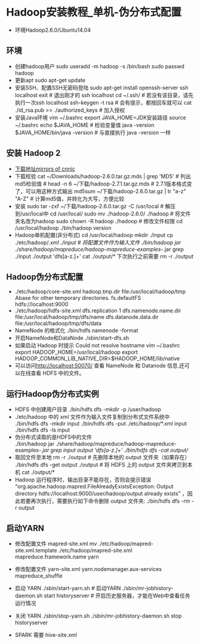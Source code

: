 # Hadoop安装教程_单机-伪分布式配置
* 环境Hadoop2.6.0/Ubuntu14.04

## 环境
* 创建hadoop用户
      sudo useradd -m hadoop -s /bin/bash
      sudo passwd hadoop
* 更新apt
      sudo apt-get update
* 安装SSH、配置SSH无密码登陆
      sudo apt-get install openssh-server
      ssh localhost
      exit                           # 退出刚才的 ssh localhost
      cd ~/.ssh/                     # 若没有该目录，请先执行一次ssh localhost
      ssh-keygen -t rsa              # 会有提示，都按回车就可以
      cat ./id_rsa.pub >> ./authorized_keys  # 加入授权
* 安装Java环境
      vim ~/.bashrc
      export JAVA_HOME=JDK安装路径
      source ~/.bashrc
      echo $JAVA_HOME     # 检验变量值
      java -version
      $JAVA_HOME/bin/java -version  # 与直接执行 java -version 一样

## 安装 Hadoop 2
- [下载地址mirrors of cnnic](http://mirrors.cnnic.cn/apache/hadoop/common/)
- 下载校验
      cat ~/Downloads/hadoop-2.6.0.tar.gz.mds | grep 'MD5' # 列出md5检验值
      # head -n 6 ~/下载/hadoop-2.7.1.tar.gz.mds # 2.7.1版本格式变了，可以用这种方式输出
      md5sum ~/下载/hadoop-2.6.0.tar.gz | tr "a-z" "A-Z" # 计算md5值，并转化为大写，方便比较
- 安装
      sudo tar -zxf ~/下载/hadoop-2.6.0.tar.gz -C /usr/local    # 解压到/usr/local中
      cd /usr/local/
      sudo mv ./hadoop-2.6.0/ ./hadoop            # 将文件夹名改为hadoop
      sudo chown -R hadoop ./hadoop       # 修改文件权限
      cd /usr/local/hadoop
      ./bin/hadoop version
- Hadoop单机配置(非分布式)
      cd /usr/local/hadoop
      mkdir ./input
      cp ./etc/hadoop/*.xml ./input   # 将配置文件作为输入文件
      ./bin/hadoop jar ./share/hadoop/mapreduce/hadoop-mapreduce-examples-*.jar grep ./input ./output 'dfs[a-z.]+'
      cat ./output/*
      下次执行之前需要 rm -r ./output

## Hadoop伪分布式配置
- ./etc/hadoop/core-site.xml
        <configuration>
          <property>
               <name>hadoop.tmp.dir</name>
               <value>file:/usr/local/hadoop/tmp</value>
               <description>Abase for other temporary directories.</description>
          </property>
          <property>
               <name>fs.defaultFS</name>
               <value>hdfs://localhost:9000</value>
          </property>
        </configuration>
- ./etc/hadoop/hdfs-site.xml
        <configuration>
              <property>
                   <name>dfs.replication</name>
                   <value>1</value>
              </property>
              <property>
                   <name>dfs.namenode.name.dir</name>
                   <value>file:/usr/local/hadoop/tmp/dfs/name</value>
              </property>
              <property>
                   <name>dfs.datanode.data.dir</name>
                   <value>file:/usr/local/hadoop/tmp/dfs/data</value>
              </property>
        </configuration>
- NameNode 的格式化
        ./bin/hdfs namenode -format
- 开启NameNode和DataNode
        ./sbin/start-dfs.sh
- 如果启动 Hadoop 时提示 Could not resolve hostname
        vim ~/.bashrc
        export HADOOP_HOME=/usr/local/hadoop
        export HADOOP_COMMON_LIB_NATIVE_DIR=$HADOOP_HOME/lib/native
- 可以访问[http://localhost:50070/](http://localhost:50070/)
      查看 NameNode 和 Datanode 信息.还可以在线查看 HDFS 中的文件。

## 运行Hadoop伪分布式实例
- HDFS 中创建用户目录
      ./bin/hdfs dfs -mkdir -p /user/hadoop
- ./etc/hadoop 中的 xml 文件作为输入文件复制到分布式文件系统中    
      ./bin/hdfs dfs -mkdir input
      ./bin/hdfs dfs -put ./etc/hadoop/*.xml input
      ./bin/hdfs dfs -ls input
- 伪分布式读取的是HDFS中的文件    
      ./bin/hadoop jar ./share/hadoop/mapreduce/hadoop-mapreduce-examples-*.jar grep input output 'dfs[a-z.]+'
      ./bin/hdfs dfs -cat output/*
- 取回文件至本地
      rm -r ./output    # 先删除本地的 output 文件夹（如果存在）
      ./bin/hdfs dfs -get output ./output     # 将 HDFS 上的 output 文件夹拷贝到本机
      cat ./output/*
- Hadoop 运行程序时，输出目录不能存在，否则会提示错误 “org.apache.hadoop.mapred.FileAlreadyExistsException: Output directory hdfs://localhost:9000/user/hadoop/output already exists” ，因此若要再次执行，需要执行如下命令删除 output 文件夹:
      ./bin/hdfs dfs -rm -r output

## 启动YARN
- 修改配置文件 mapred-site.xml
      mv ./etc/hadoop/mapred-site.xml.template ./etc/hadoop/mapred-site.xml
      <configuration>
          <property>
               <name>mapreduce.framework.name</name>
               <value>yarn</value>
          </property>
      </configuration>
- 修改配置文件 yarn-site.xml
      <configuration>
              <property>
                   <name>yarn.nodemanager.aux-services</name>
                   <value>mapreduce_shuffle</value>
                  </property>
      </configuration>
- 启动 YARN
      ./sbin/start-yarn.sh      # 启动YARN
      ./sbin/mr-jobhistory-daemon.sh start historyserver  # 开启历史服务器，才能在Web中查看任务运行情况
- 关闭 YARN
      ./sbin/stop-yarn.sh
      ./sbin/mr-jobhistory-daemon.sh stop historyserver

- SPARK 需要 hive-site.xml
